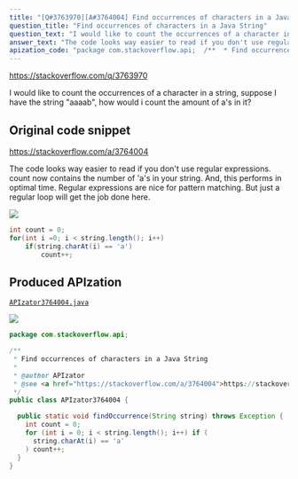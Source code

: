 ```yaml
---
title: "[Q#3763970][A#3764004] Find occurrences of characters in a Java String"
question_title: "Find occurrences of characters in a Java String"
question_text: "I would like to count the occurrences of a character in a string, suppose I have the string \"aaaab\", how would i count the amount of a's in it?"
answer_text: "The code looks way easier to read if you don't use regular expressions. count now contains the number of 'a's in your string.  And, this performs in optimal time. Regular expressions are nice for pattern matching.  But just a regular loop will get the job done here."
apization_code: "package com.stackoverflow.api;  /**  * Find occurrences of characters in a Java String  *  * @author APIzator  * @see <a href=\"https://stackoverflow.com/a/3764004\">https://stackoverflow.com/a/3764004</a>  */ public class APIzator3764004 {    public static void findOccurrence(String string) throws Exception {     int count = 0;     for (int i = 0; i < string.length(); i++) if (       string.charAt(i) == 'a'     ) count++;   } }"
---
```


https://stackoverflow.com/q/3763970

I would like to count the occurrences of a character in a string, suppose I have the string &quot;aaaab&quot;, how would i count the amount of a&#x27;s in it?



## Original code snippet

https://stackoverflow.com/a/3764004

The code looks way easier to read if you don&#x27;t use regular expressions.
count now contains the number of &#x27;a&#x27;s in your string.  And, this performs in optimal time.
Regular expressions are nice for pattern matching.  But just a regular loop will get the job done here.

<div class="code-logo"><img src="/stackoverflow.png" /></div>

```java
int count = 0;
for(int i =0; i < string.length(); i++)
    if(string.charAt(i) == 'a')
        count++;
```

## Produced APIzation

[`APIzator3764004.java`](https://github.com/pasqualesalza/apization/raw/main/data/search/APIzator3764004.java)

<div class="code-logo"><img src="/apizator.png" /></div>

```java
package com.stackoverflow.api;

/**
 * Find occurrences of characters in a Java String
 *
 * @author APIzator
 * @see <a href="https://stackoverflow.com/a/3764004">https://stackoverflow.com/a/3764004</a>
 */
public class APIzator3764004 {

  public static void findOccurrence(String string) throws Exception {
    int count = 0;
    for (int i = 0; i < string.length(); i++) if (
      string.charAt(i) == 'a'
    ) count++;
  }
}

```